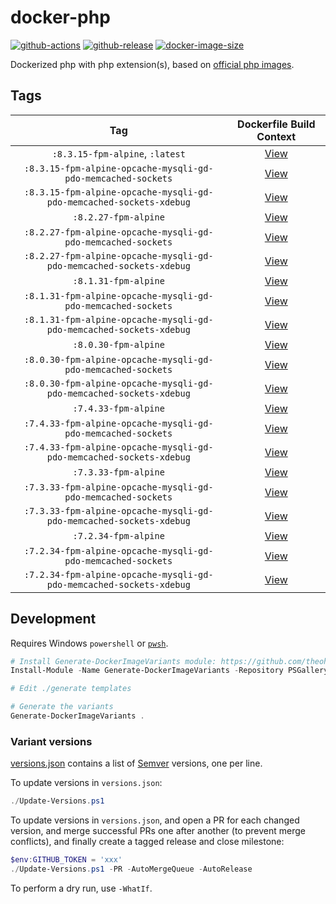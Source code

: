 # docker-php

[![github-actions](https://github.com/theohbrothers/docker-php/actions/workflows/ci-master-pr.yml/badge.svg?branch=master)](https://github.com/theohbrothers/docker-php/actions/workflows/ci-master-pr.yml)
[![github-release](https://img.shields.io/github/v/release/theohbrothers/docker-php?style=flat-square)](https://github.com/theohbrothers/docker-php/releases/)
[![docker-image-size](https://img.shields.io/docker/image-size/theohbrothers/docker-php/latest)](https://hub.docker.com/r/theohbrothers/docker-php)

Dockerized php with php extension(s), based on [official php images](https://hub.docker.com/_/php).

## Tags

| Tag | Dockerfile Build Context |
|:-------:|:---------:|
| `:8.3.15-fpm-alpine`, `:latest` | [View](variants/8.3.15-fpm-alpine) |
| `:8.3.15-fpm-alpine-opcache-mysqli-gd-pdo-memcached-sockets` | [View](variants/8.3.15-fpm-alpine-opcache-mysqli-gd-pdo-memcached-sockets) |
| `:8.3.15-fpm-alpine-opcache-mysqli-gd-pdo-memcached-sockets-xdebug` | [View](variants/8.3.15-fpm-alpine-opcache-mysqli-gd-pdo-memcached-sockets-xdebug) |
| `:8.2.27-fpm-alpine` | [View](variants/8.2.27-fpm-alpine) |
| `:8.2.27-fpm-alpine-opcache-mysqli-gd-pdo-memcached-sockets` | [View](variants/8.2.27-fpm-alpine-opcache-mysqli-gd-pdo-memcached-sockets) |
| `:8.2.27-fpm-alpine-opcache-mysqli-gd-pdo-memcached-sockets-xdebug` | [View](variants/8.2.27-fpm-alpine-opcache-mysqli-gd-pdo-memcached-sockets-xdebug) |
| `:8.1.31-fpm-alpine` | [View](variants/8.1.31-fpm-alpine) |
| `:8.1.31-fpm-alpine-opcache-mysqli-gd-pdo-memcached-sockets` | [View](variants/8.1.31-fpm-alpine-opcache-mysqli-gd-pdo-memcached-sockets) |
| `:8.1.31-fpm-alpine-opcache-mysqli-gd-pdo-memcached-sockets-xdebug` | [View](variants/8.1.31-fpm-alpine-opcache-mysqli-gd-pdo-memcached-sockets-xdebug) |
| `:8.0.30-fpm-alpine` | [View](variants/8.0.30-fpm-alpine) |
| `:8.0.30-fpm-alpine-opcache-mysqli-gd-pdo-memcached-sockets` | [View](variants/8.0.30-fpm-alpine-opcache-mysqli-gd-pdo-memcached-sockets) |
| `:8.0.30-fpm-alpine-opcache-mysqli-gd-pdo-memcached-sockets-xdebug` | [View](variants/8.0.30-fpm-alpine-opcache-mysqli-gd-pdo-memcached-sockets-xdebug) |
| `:7.4.33-fpm-alpine` | [View](variants/7.4.33-fpm-alpine) |
| `:7.4.33-fpm-alpine-opcache-mysqli-gd-pdo-memcached-sockets` | [View](variants/7.4.33-fpm-alpine-opcache-mysqli-gd-pdo-memcached-sockets) |
| `:7.4.33-fpm-alpine-opcache-mysqli-gd-pdo-memcached-sockets-xdebug` | [View](variants/7.4.33-fpm-alpine-opcache-mysqli-gd-pdo-memcached-sockets-xdebug) |
| `:7.3.33-fpm-alpine` | [View](variants/7.3.33-fpm-alpine) |
| `:7.3.33-fpm-alpine-opcache-mysqli-gd-pdo-memcached-sockets` | [View](variants/7.3.33-fpm-alpine-opcache-mysqli-gd-pdo-memcached-sockets) |
| `:7.3.33-fpm-alpine-opcache-mysqli-gd-pdo-memcached-sockets-xdebug` | [View](variants/7.3.33-fpm-alpine-opcache-mysqli-gd-pdo-memcached-sockets-xdebug) |
| `:7.2.34-fpm-alpine` | [View](variants/7.2.34-fpm-alpine) |
| `:7.2.34-fpm-alpine-opcache-mysqli-gd-pdo-memcached-sockets` | [View](variants/7.2.34-fpm-alpine-opcache-mysqli-gd-pdo-memcached-sockets) |
| `:7.2.34-fpm-alpine-opcache-mysqli-gd-pdo-memcached-sockets-xdebug` | [View](variants/7.2.34-fpm-alpine-opcache-mysqli-gd-pdo-memcached-sockets-xdebug) |

## Development

Requires Windows `powershell` or [`pwsh`](https://github.com/PowerShell/PowerShell).

```powershell
# Install Generate-DockerImageVariants module: https://github.com/theohbrothers/Generate-DockerImageVariants
Install-Module -Name Generate-DockerImageVariants -Repository PSGallery -Scope CurrentUser -Force -Verbose

# Edit ./generate templates

# Generate the variants
Generate-DockerImageVariants .
```

### Variant versions

[versions.json](generate/definitions/versions.json) contains a list of [Semver](https://semver.org/) versions, one per line.

To update versions in `versions.json`:

```powershell
./Update-Versions.ps1
```

To update versions in `versions.json`, and open a PR for each changed version, and merge successful PRs one after another (to prevent merge conflicts), and finally create a tagged release and close milestone:

```powershell
$env:GITHUB_TOKEN = 'xxx'
./Update-Versions.ps1 -PR -AutoMergeQueue -AutoRelease
```

To perform a dry run, use `-WhatIf`.
